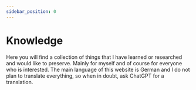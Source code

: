 ```yaml
---
sidebar_position: 0
---
```


# Knowledge

Here you will find a collection of things that I have learned or researched and would like to preserve.
Mainly for myself and of course for everyone who is interested. The main language of this website is German
and I do not plan to translate everything, so when in doubt, ask ChatGPT for a translation.
